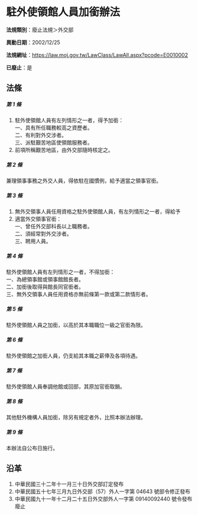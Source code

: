 # 駐外使領館人員加銜辦法

**法規類別**：廢止法規＞外交部

**異動日期**：2002/12/25  

**法規網址**：https://law.moj.gov.tw/LawClass/LawAll.aspx?pcode=E0010002

**已廢止**：是



## 法條
##### 第 1 條
1. 駐外使領館人員有左列情形之一者，得予加銜：  
一、具有所任職務較高之資歷者。  
二、有利對外交涉者。  
三、派駐艱苦地區使領館服務者。
1. 前項所稱艱苦地區，由外交部隨時核定之。

##### 第 2 條
兼理領事事務之外交人員，得依駐在國慣例，給予適當之領事官銜。

##### 第 3 條
1. 無外交領事人員任用資格之駐外使領館人員，有左列情形之一者，得給予
1. 適當外交領事官銜：  
一、曾任外交部科長以上職務者。  
二、須經常對外交涉者。  
三、聘用人員。

##### 第 4 條
駐外使領館人員有左列情形之一者，不得加銜：  
一、為總領事館或領事館館長者。  
二、加銜後取得與館長同官銜者。  
三、無外交領事人員任用資格亦無前條第一款或第二款情形者。

##### 第 5 條
駐外使領館人員之加銜，以高於其本職職位一級之官銜為限。

##### 第 6 條
駐外使領館之加銜人員，仍支給其本職之薪俸及各項待遇。

##### 第 7 條
駐外使領館人員奉調他館或回部，其原加官銜取銷。

##### 第 8 條
其他駐外機構人員加銜，除另有規定者外，比照本辦法辦理。

##### 第 9 條
本辦法自公布日施行。

## 沿革
1. 中華民國三十二年十一月三十日外交部訂定發布
1. 中華民國五十七年三月九日外交部（57）外人一字第 04643  號部令修正發布
1. 中華民國九十一年十二月二十五日外交部外人一字第 09140092440  號令發布廢止

